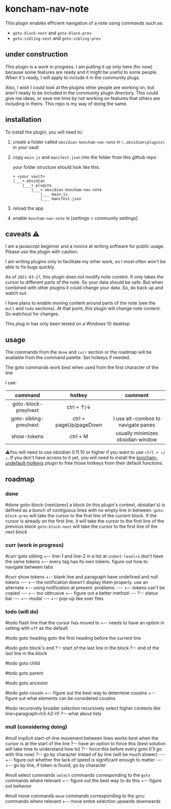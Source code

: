 # koncham-nav-note

This plugin enables efficient navigation of a note using commands such as:

+ `goto-block-next` and `goto-block-prev`
+ `goto-sibling-next` and `goto-sibling-prev`


## under construction

This plugin is a work in progress. I am putting it up only here (for now) because some features are ready and it might be useful to some people. When it's ready, I will apply to include it in the community plugs.

Also, I wish I could look at the plugins other people are working on, but aren't ready to be included in the community plugin directory. This could give me ideas, or save me time by not working on features that others are including in theirs. This repo is my way of doing the same.

## installation

To install the plugin, you will need to:
1. create a folder called `obsidian-koncham-nav-note` in `\.obsidian\plugins\` in your vault
2. copy `main.js` and `manifest.json` into the folder from this github repo

	your folder structure should look like this:

	```treeview
	+ <your vault>
	|___+.obsidian
		|___+ plugins
			|___+ obsidian-koncham-nav-note
				|___ main.js
				|___ manifest.json
	```
3. reload the app
4. enable `koncham-nav-note` in [settings > community settings]

## caveats ⚠

I am a javascript beginner and a novice at writing software for public usage. Please use the plugin with caution.

I am writing plugins only to facilitate my other work, so I most often won't be able to fix bugs quickly.

As of  `2021-03-27`, this plugin does not modify note content. It only takes the cursor to different parts of the note. So your data should be safe. But when combined with other plugins it could change your data. So, do back up and watch out.

I have plans to enable moving content around parts of the note (see the `mull` and `todo` sections). At that point, this plugin will change note content. So watchout for changes.

This plug in has only been tested on a  Windows 10 desktop

## usage

The commands from the `done` and `curr` section or the roadmap will be available from the command palette. Set hotkeys if needed. 

The goto commands work best when used from the first character of the line

I use:

|        command         |         hotkey         |              comment               |
|:----------------------:|:----------------------:|:----------------------------------:|
|  goto-block-prev/next  |       ctrl + ↑/↓       |                                    |
| goto-sibling-prev/next | ctrl + pageUp/pageDown | I use alt-combos to navigate panes |
|      show-tokens       |        ctrl + M        | usually minimizes obsidian window  |

⚠You will need to use obsidian 0.11.10 or higher if you want to use `ctrl + ↑/↓`. If you don't have access to it yet, you will need to install the [koncham-undefault-hotkeys](https://github.com/manogna4/obsidian-koncham-undefault-hotkeys) plugin to free those hotkeys from their default functions.

## roadmap

### done

#done goto-block-[next/prev]
a block (in this plugin's context, obsidian's) is defined as a bunch of contiguous lines with no empty line in between.
`goto-block-prev` will take the cursor to the first line of the current block. If the cursor is already on the first line, it will take the cursor to the first line of the previous block
`goto-block-next` will take the cursor to the first line of the next block

###  curr (work in progress)

#curr goto sibling
+-- line-1 and line-2 in a list at `indent-level=1` don't have the same tokens
+-- every tag has its own tokens. figure out how to navigate between tabs


#curr show tokens
+-- blank line and paragraph have undefined and null tokens
--- +-- the notification doesn't display them properly. use an alternate
+-- using notification at present. problems:
--- +-- tokens can't be copied
--- +-- too obtrusive
+-- figure out a better method
--- ?-- status bar
--- +-- modal
--- +-- pop-up like over files

### todo (will do)

#todo flash line that the cursor has moved to
+-- needs to have an option in setting with `off` as the default

#todo goto heading
goto the first heading before the current line

#todo goto block's end
?-- start of the last line in the block
?-- end of the last line in the block

#todo goto child

#todo goto parent

#todo goto ancestor

#todo goto cousin
+-- figure out the best way to determine cousins
+-- figure out what elements can be considered cousins

#todo recursively broader selection
recursively select higher contexts like line>paragraph>h3-h2-h1 
?-- what about lists

### mull (considering doing)

#mull implicit start-of-line
movement between lines works best when the cursor is at the start of the line
?-- have an option to force this (best solution will take time to understand how to)
?-- force this before every goto (I'll go with this now)
?-- go by character intead of by line (will be much slower)
--- +-- figure out whether the lack of speed is significant enough to matter
--- +-- go by line, if token is found, go by character


#mull select commands
`select` commands corresponding to the `goto` commands where relevant
+-- figure out the best way to do this
+-- figure out behavior


#mull move commands
`move` commands corresponding to the `goto` commands where relevant
+-- move entire selection upwards downwards